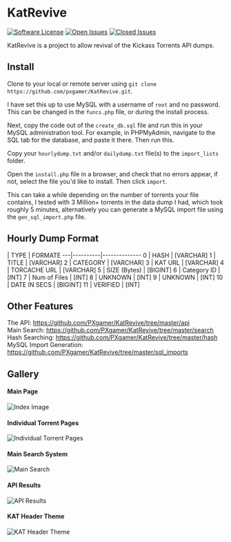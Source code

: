 # KatRevive

[![Software License][ico-license]](LICENSE.md)
[![Open Issues][ico-issues-open]][link-issues-open]
[![Closed Issues][ico-issues-closed]][link-issues-closed]

KatRevive is a project to allow revival of the Kickass Torrents API dumps.

## Install

Clone to your local or remote server using `git clone https://github.com/pxgamer/KatRevive.git`.  

I have set this up to use MySQL with a username of `root` and no password. This can be changed in the `funcs.php` file, or during the install process.   

Next, copy the code out of the `create_db.sql` file and run this in your MySQL administration tool. For example, in PHPMyAdmin, navigate to the SQL tab for the database, and paste it there. Then run this. 

Copy your `hourlydump.txt` and/or `dailydump.txt` file(s) to the `import_lists` folder.  

Open the `install.php` file in a browser, and check that no errors appear, if not, select the file you'd like to install. Then click `import`.  

This can take a while depending on the number of torrents your file contains, I tested with 3 Million+ torrents in the data dump I had, which took roughly 5 minutes, alternatively you can generate a MySQL import file using the `gen_sql_import.php` file.  

## Hourly Dump Format
   | TYPE			| FORMATE
---|----------|--------------
0  | HASH			| [VARCHAR]
1  | TITLE			| [VARCHAR]
2  | CATEGORY 		| [VARCHAR]
3  | KAT URL		| [VARCHAR]
4  | TORCACHE URL	| [VARCHAR]
5  | SIZE (Bytes)	| [BIGINT]
6  | Category ID	| [INT]
7  | Num of Files	| [INT]
8  | UNKNOWN		| [INT]
9  | UNKNOWN		| [INT]
10 | DATE IN SECS	| [BIGINT]
11 | VERIFIED		| [INT]

## Other Features
The API: https://github.com/PXgamer/KatRevive/tree/master/api  
Main Search: https://github.com/PXgamer/KatRevive/tree/master/search  
Hash Searching: https://github.com/PXgamer/KatRevive/tree/master/hash  
MySQL Import Generation: https://github.com/PXgamer/KatRevive/tree/master/sql_imports  

## Gallery
#### Main Page
![Index Image](https://pximg.xyz/images/ee2b0357f515d530c7c46acc71d6d287.png)  
#### Individual Torrent Pages
![Individual Torrent Pages](https://pximg.xyz/images/fd181e06a5f5d4de7f0d6199e1a22c35.png)  
#### Main Search System
![Main Search](https://pximg.xyz/images/172911e84f10ddd93d3e41c02373bff6.png)  
#### API Results
![API Results](https://pximg.xyz/images/4dd5c7daf945c110945dcda6fad03dd9.png)  
#### KAT Header Theme
![KAT Header Theme](https://pximg.xyz/images/5bc7939c5fd0e74703b7b7e289dcab2e.png)

[ico-license]: https://img.shields.io/badge/license-MIT-brightgreen.svg?style=flat-square
[ico-issues-open]: https://img.shields.io/github/issues/pxgamer/KatRevive.svg?style=flat-square
[ico-issues-closed]: https://img.shields.io/github/issues-closed/pxgamer/KatRevive.svg?style=flat-square

[link-issues-open]: https://github.com/PXgamer/KatRevive/issues
[link-issues-closed]: https://github.com/PXgamer/KatRevive/issues?q=is%3Aissue+is%3Aclosed
